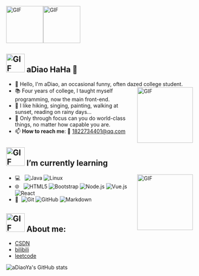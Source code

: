 <img align="center" alt="GIF" height ="100"  src= "https://walfiegif.files.wordpress.com/2023/07/out-transparent-21.gif?w=560&h=261&crop=1" /><img align="center" alt="GIF" height ="100"  src= "https://walfiegif.files.wordpress.com/2023/07/out-transparent-47.gif?w=560&h=148&crop=1" />

## <img height ="50" alt="GIF" src= "https://walfiegif.files.wordpress.com/2023/06/out-transparent-3.gif?w=560&h=560&crop=1" /> aDiao HaHa 🌻

- 👧 Hello, I'm aDiao, an occasional funny, often dazed college student.
  <img align="right" alt="GIF" height ="150"  src= "https://walfiegif.files.wordpress.com/2023/07/out-transparent-48.gif?w=560&h=560&crop=1" />
- 📚 Four years of college, I taught myself programming, now the main front-end.
- 🌺 I like hiking, singing, painting, walking at sunset, reading on rainy days...
- 💬 Only through focus can you do world-class things, no matter how capable you are.
- 📫 **How to reach me**: 📧 1822734401@qq.com


## <img height ="50" alt="GIF" src= "https://walfiegif.files.wordpress.com/2023/07/out-transparent-40.gif?w=560&h=591&crop=1" /> I’m currently learning        

- 💻 &#160; ![Java](https://img.shields.io/badge/-Java-333333?style=flat&logo=Java&logoColor=007396)
  ![Linux](https://img.shields.io/badge/-Linux-333333?style=flat&logo=Linux&logoColor=FCC624)
  <img align="right" alt="GIF" height ="150"  src= "https://walfiegif.files.wordpress.com/2023/07/out-transparent-132.gif?w=560&h=560&crop=1" />
- 🌐 &#160; ![HTML5](https://img.shields.io/badge/-HTML5-333333?style=flat&logo=HTML5)
  ![Bootstrap](https://img.shields.io/badge/-Bootstrap-333333?style=flat&logo=bootstrap&logoColor=563D7C)
  ![Node.js](https://img.shields.io/badge/-Node.js-333333?style=flat&logo=node.js)
  ![Vue.js](https://img.shields.io/badge/-VueJS-333333?style=flat&logo=Vue.js)
  ![React](https://img.shields.io/badge/-React-333333?style=flat&logo=React)
- 🔧 &#160;![Git](https://img.shields.io/badge/-Git-333333?style=flat&logo=git)
  ![GitHub](https://img.shields.io/badge/-GitHub-333333?style=flat&logo=github)
  ![Markdown](https://img.shields.io/badge/-Markdown-333333?style=flat&logo=markdown)

## <img height ="50" alt="GIF" src= "https://walfiegif.files.wordpress.com/2024/01/out-transparent-7.gif?w=560&h=560&crop=1" /> About me:
- [CSDN](https://blog.csdn.net/aDiaoYa_?type=blog)
- [bilibili](https://space.bilibili.com/652312752?spm_id_from=333.1007.0.0)
- [leetcode](https://leetcode.cn/u/tender-keldyshj60/)

![aDiaoYa's GitHub stats](https://github-readme-stats.vercel.app/api?username=aDiaoYa&show_icons=true&theme=dracula)

